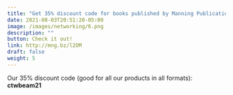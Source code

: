 ```yaml
---
title: "Get 35% discount code for books published by Manning Publications"
date: 2021-08-03T20:51:20-05:00
image: /images/networking/6.png
description: ""
button: Check it out! 
link: http://mng.bz/l2OM 
draft: false
weight: 5
---
```


Our 35% discount code (good for all our products in all formats): **ctwbeam21**



